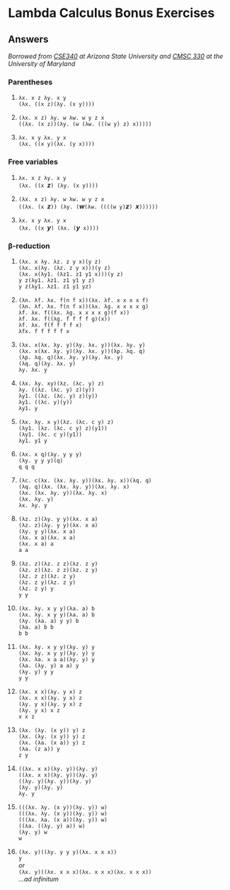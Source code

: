 # Lambda Calculus Bonus Exercises

## Answers

_Borrowed from [CSE340](https://www.youtube.com/watch?v=KoIdCHDbpMI) at Arizona State University and [CMSC 330](http://www.cs.umd.edu/class/spring2011/cmsc330/) at the University of Maryland_

### Parentheses

1. `λx. x z λy. x y`  
`(λx. ((x z)(λy. (x y))))`

2. `(λx. x z) λy. w λw. w y z x`  
`((λx. (x z))(λy. (w (λw. (((w y) z) x)))))`

3. `λx. x y λx. y x`  
`(λx. ((x y)(λx. (y x))))`

### Free variables

1. `λx. x z λy. x y`  
`(λx. ((x `_**z**_`) (λy. (x y))))`

2. `(λx. x z) λy. w λw. w y z x`  
`((λx. (x `_**z**_`)) (λy. (`_**w**_` (λw. ((((w y) `_**z**_`) `_**x**_`))))))`

3. `λx. x y λx. y x`  
`(λx. ((x `_**y**_`) (λx. (`_**y**_` x))))`

### β-reduction

1. `(λx. x λy. λz. z y x)(y z)`  
`(λx. x(λy. (λz. z y x)))(y z)`  
`(λx. x(λy1. (λz1. z1 y1 x)))(y z)`  
`y z(λy1. λz1. z1 y1 y z)`  
`y z(λy1. λz1. z1 y1 yz)`  

2. `(λn. λf. λx. f(n f x))(λx. λf. x x x x f)`  
`(λn. λf. λx. f(n f x))(λx. λg. x x x x g)`  
`λf. λx. f((λx. λg. x x x x g)(f x))`  
`λf. λx. f((λg. f f f f g)(x))`  
`λf. λx. f(f f f f x)`  
`λfx. f f f f f x`

3. `(λx. x(λx. λy. y)(λy. λx. y))(λx. λy. y)`  
`(λx. x(λx. λy. y)(λy. λx. y))(λp. λq. q)`  
`(λp. λq. q)(λx. λy. y)(λy. λx. y)`  
`(λq. q)(λy. λx. y)`  
`λy. λx. y`

4. `(λx. λy. xy)(λz. (λc. y) z)`  
`λy. ((λz. (λc. y) z)(y))`  
`λy1. ((λz. (λc. y) z)(y))`  
`λy1. ((λc. y)(y))`  
`λy1. y`

5. `(λx. λy. x y)(λz. (λc. c y) z)`  
`(λy1. (λz. (λc. c y) z)(y1))`  
`(λy1. (λc. c y)(y1))`  
`λy1. y1 y`

6. `(λx. x q)(λy. y y y)`  
`(λy. y y y)(q)`  
`q q q`

7. `(λc. c(λx. (λx. λy. y))(λx. λy. x))(λq. q)`  
`(λq. q)(λx. (λx. λy. y))(λx. λy. x)`  
`(λx. (λx. λy. y))(λx. λy. x)`  
`(λx. λy. y)`  
`λx. λy. y`

8. `(λz. z)(λy. y y)(λx. x a)`  
`(λz. z)(λy. y y)(λx. x a)`  
`(λy. y y)(λx. x a)`  
`(λx. x a)(λx. x a)`  
`(λx. x a) a`  
`a a`

9. `(λz. z)(λz. z z)(λz. z y)`  
`(λz. z)(λz. z z)(λz. z y)`  
`(λz. z z)(λz. z y)`  
`(λz. z y)(λz. z y)`  
`(λz. z y) y`  
`y y`

10. `(λx. λy. x y y)(λa. a) b`  
`(λx. λy. x y y)(λa. a) b`  
`(λy. (λa. a) y y) b`  
`(λa. a) b b`  
`b b`

11. `(λx. λy. x y y)(λy. y) y`  
`(λx. λy. x y y)(λy. y) y`  
`(λx. λa. x a a)(λy. y) y`  
`(λa. (λy. y) a a) y`  
`(λy. y) y y`  
`y y`

12. `(λx. x x)(λy. y x) z`  
`(λx. x x)(λy. y x) z`  
`(λy. y x)(λy. y x) z`  
`(λy. y x) x z`  
`x x z`

13. `(λx. (λy. (x y)) y) z`  
`(λx. (λy. (x y)) y) z`  
`(λx. (λa. (x a)) y) z`  
`(λa. (z a)) y`  
`z y`

14. `((λx. x x)(λy. y))(λy. y)`  
`((λx. x x)(λy. y))(λy. y)`  
`((λy. y)(λy. y))(λy. y)`  
`(λy. y)(λy. y)`  
`λy. y`

15. `(((λx. λy. (x y))(λy. y)) w)`  
`(((λx. λy. (x y))(λy. y)) w)`  
`(((λx. λa. (x a))(λy. y)) w)`  
`((λa. ((λy. y) a)) w)`  
`(λy. y) w`  
`w`

16. `(λx. y)((λy. y y y)(λx. x x x))`  
`y`  
_or_  
`(λx. y)((λx. x x x)(λx. x x x)(λx. x x x))`  
_...ad infinitum_
